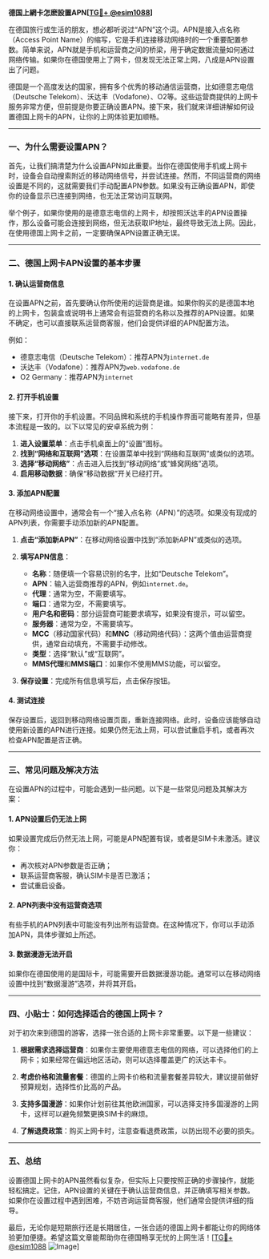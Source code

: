 **德国上網卡怎麽設置APN[[TG💪+ @esim1088](https://t.me/s/esim1088)]**

在德国旅行或生活的朋友，想必都听说过“APN”这个词。APN是接入点名称（Access Point Name）的缩写，它是手机连接移动网络时的一个重要配置参数。简单来说，APN就是手机和运营商之间的桥梁，用于确定数据流量如何通过网络传输。如果你在德国使用上了网卡，但发现无法正常上网，八成是APN设置出了问题。

德国是一个高度发达的国家，拥有多个优秀的移动通信运营商，比如德意志电信（Deutsche Telekom）、沃达丰（Vodafone）、O2等。这些运营商提供的上网卡服务非常方便，但前提是你要正确设置APN。接下来，我们就来详细讲解如何设置德国上网卡的APN，让你的上网体验更加顺畅。

---

### 一、为什么需要设置APN？

首先，让我们搞清楚为什么设置APN如此重要。当你在德国使用手机或上网卡时，设备会自动搜索附近的移动网络信号，并尝试连接。然而，不同运营商的网络设置是不同的，这就需要我们手动配置APN参数。如果没有正确设置APN，即使你的设备显示已连接到网络，也无法正常访问互联网。

举个例子，如果你使用的是德意志电信的上网卡，却按照沃达丰的APN设置操作，那么设备可能会连接到网络，但无法获取IP地址，最终导致无法上网。因此，在使用德国上网卡之前，一定要确保APN设置正确无误。

---

### 二、德国上网卡APN设置的基本步骤

#### 1. 确认运营商信息

在设置APN之前，首先要确认你所使用的运营商是谁。如果你购买的是德国本地的上网卡，包装盒或说明书上通常会有运营商的名称以及推荐的APN设置。如果不确定，也可以直接联系运营商客服，他们会提供详细的APN配置方法。

例如：
- 德意志电信（Deutsche Telekom）：推荐APN为`internet.de`
- 沃达丰（Vodafone）：推荐APN为`web.vodafone.de`
- O2 Germany：推荐APN为`internet`

#### 2. 打开手机设置

接下来，打开你的手机设置。不同品牌和系统的手机操作界面可能略有差异，但基本流程是一致的。以下以常见的安卓系统为例：

1. **进入设置菜单**：点击手机桌面上的“设置”图标。
2. **找到“网络和互联网”选项**：在设置菜单中找到“网络和互联网”或类似的选项。
3. **选择“移动网络”**：点击进入后找到“移动网络”或“蜂窝网络”选项。
4. **启用移动数据**：确保“移动数据”开关已经打开。

#### 3. 添加APN配置

在移动网络设置中，通常会有一个“接入点名称（APN）”的选项。如果没有现成的APN列表，你需要手动添加新的APN配置。

1. **点击“添加新APN”**：在移动网络设置中找到“添加新APN”或类似的选项。
2. **填写APN信息**：
   - **名称**：随便填一个容易识别的名字，比如“Deutsche Telekom”。
   - **APN**：输入运营商推荐的APN，例如`internet.de`。
   - **代理**：通常为空，不需要填写。
   - **端口**：通常为空，不需要填写。
   - **用户名和密码**：部分运营商可能要求填写，如果没有提示，可以留空。
   - **服务器**：通常为空，不需要填写。
   - **MCC**（移动国家代码）和**MNC**（移动网络代码）：这两个值由运营商提供，通常自动填充，不需要手动修改。
   - **类型**：选择“默认”或“互联网”。
   - **MMS代理**和**MMS端口**：如果你不使用MMS功能，可以留空。

3. **保存设置**：完成所有信息填写后，点击保存按钮。

#### 4. 测试连接

保存设置后，返回到移动网络设置页面，重新连接网络。此时，设备应该能够自动使用新设置的APN进行连接。如果仍然无法上网，可以尝试重启手机，或者再次检查APN配置是否正确。

---

### 三、常见问题及解决方法

在设置APN的过程中，可能会遇到一些问题。以下是一些常见问题及其解决方案：

#### 1. APN设置后仍无法上网

如果设置完成后仍然无法上网，可能是APN配置有误，或者是SIM卡未激活。建议你：
- 再次核对APN参数是否正确；
- 联系运营商客服，确认SIM卡是否已激活；
- 尝试重启设备。

#### 2. APN列表中没有运营商选项

有些手机的APN列表中可能没有列出所有运营商。在这种情况下，你可以手动添加APN，具体步骤如上所述。

#### 3. 数据漫游无法开启

如果你在德国使用的是国际卡，可能需要开启数据漫游功能。通常可以在移动网络设置中找到“数据漫游”选项，并将其开启。

---

### 四、小贴士：如何选择适合的德国上网卡？

对于初次来到德国的游客，选择一张合适的上网卡非常重要。以下是一些建议：

1. **根据需求选择运营商**：如果你主要使用德意志电信的网络，可以选择他们的上网卡；如果经常在偏远地区活动，则可以选择覆盖更广的沃达丰卡。
   
2. **考虑价格和流量套餐**：德国的上网卡价格和流量套餐差异较大，建议提前做好预算规划，选择性价比高的产品。

3. **支持多国漫游**：如果你计划前往其他欧洲国家，可以选择支持多国漫游的上网卡，这样可以避免频繁更换SIM卡的麻烦。

4. **了解退费政策**：购买上网卡时，注意查看退费政策，以防出现不必要的损失。

---

### 五、总结

设置德国上网卡的APN虽然看似复杂，但实际上只要按照正确的步骤操作，就能轻松搞定。记住，APN设置的关键在于确认运营商信息，并正确填写相关参数。如果你在设置过程中遇到困难，不妨咨询运营商客服，他们通常会提供详细的指导。

最后，无论你是短期旅行还是长期居住，一张合适的德国上网卡都能让你的网络体验更加便捷。希望这篇文章能帮助你在德国畅享无忧的上网生活！[[TG💪+ @esim1088](https://t.me/s/esim1088) ![Image](https://i.postimg.cc/4NQfJmqS/Snipaste-2025-05-13-00-14-12.png)]